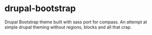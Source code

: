 drupal-bootstrap
================

Drupal Bootstrap theme built with sass port for compass. An attempt at simple drupal theming without regions, blocks and all that crap.